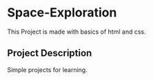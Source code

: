 # Space-Exploration
This Project is made with basics of html and css. 
## Project Description
Simple projects for learning.